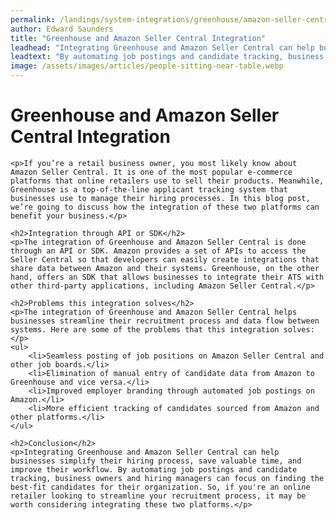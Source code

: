 ```yaml
---
permalink: /landings/system-integrations/greenhouse/amazon-seller-central
author: Edward Saunders
title: "Greenhouse and Amazon Seller Central Integration"
leadhead: "Integrating Greenhouse and Amazon Seller Central can help businesses simplify their hiring process, save valuable time, and improve their workflow"
leadtext: "By automating job postings and candidate tracking, business owners and hiring managers can focus on finding the best-fit candidates for their organization. So, if you're an online retailer looking to streamline your recruitment process, it may be worth considering integrating these two platforms."
image: /assets/images/articles/people-sitting-near-table.webp
---
```

<div class="arttext">	<h1>Greenhouse and Amazon Seller Central Integration</h1>

	<p>If you’re a retail business owner, you most likely know about Amazon Seller Central. It is one of the most popular e-commerce platforms that online retailers use to sell their products. Meanwhile, Greenhouse is a top-of-the-line applicant tracking system that businesses use to manage their hiring processes. In this blog post, we’re going to discuss how the integration of these two platforms can benefit your business.</p>

	<h2>Integration through API or SDK</h2>
	<p>The integration of Greenhouse and Amazon Seller Central is done through an API or SDK. Amazon provides a set of APIs to access the Seller Central so that developers can easily create integrations that share data between Amazon and their systems. Greenhouse, on the other hand, offers an SDK that allows businesses to integrate their ATS with other third-party applications, including Amazon Seller Central.</p>

	<h2>Problems this integration solves</h2>
	<p>The integration of Greenhouse and Amazon Seller Central helps businesses streamline their recruitment process and data flow between systems. Here are some of the problems that this integration solves:</p>
	<ul>
		<li>Seamless posting of job positions on Amazon Seller Central and other job boards.</li>
		<li>Elimination of manual entry of candidate data from Amazon to Greenhouse and vice versa.</li>
		<li>Improved employer branding through automated job postings on Amazon.</li>
		<li>More efficient tracking of candidates sourced from Amazon and other platforms.</li>
	</ul>

	<h2>Conclusion</h2>
	<p>Integrating Greenhouse and Amazon Seller Central can help businesses simplify their hiring process, save valuable time, and improve their workflow. By automating job postings and candidate tracking, business owners and hiring managers can focus on finding the best-fit candidates for their organization. So, if you're an online retailer looking to streamline your recruitment process, it may be worth considering integrating these two platforms.</p>
</div>